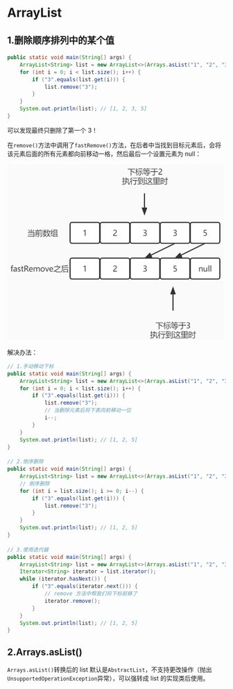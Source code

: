 # ArrayList

## 1.删除顺序排列中的某个值

```java
public static void main(String[] args) {
    ArrayList<String> list = new ArrayList<>(Arrays.asList("1", "2", "3", "3", "5"));
    for (int i = 0; i < list.size(); i++) {
        if ("3".equals(list.get(i))) {
            list.remove("3");
        }
    }
    System.out.println(list); // [1, 2, 3, 5]
}
```

可以发现最终只删除了第一个 3！

在`remove()`方法中调用了`fastRemove()`方法，在后者中当找到目标元素后，会将该元素后面的所有元素都向前移动一格，然后最后一个设置元素为 null：

<img src="https://raw.githubusercontent.com/Famezyy/picture/master/notePictureBed/image-20220527135655279-82293c10ed8a6b69d46320003a1921e8-565459.png" alt="image-20220527135655279" style="zoom:50%;" />

解决办法：

```java
// 1.手动移动下标
public static void main(String[] args) {
    ArrayList<String> list = new ArrayList<>(Arrays.asList("1", "2", "3", "3", "5"));
    for (int i = 0; i < list.size(); i++) {
        if ("3".equals(list.get(i))) {
            list.remove("3");
            // 当删除元素后将下表向前移动一位
            i--;
        }
    }
    System.out.println(list); // [1, 2, 5]
}

// 2.倒序删除
public static void main(String[] args) {
    ArrayList<String> list = new ArrayList<>(Arrays.asList("1", "2", "3", "3", "5"));
    // 倒序删除
    for (int i = list.size(); i >= 0; i--) {
        if ("3".equals(list.get(i))) {
            list.remove("3");
        }
    }
    System.out.println(list); // [1, 2, 5]
}

// 3.使用迭代器
public static void main(String[] args) {
    ArrayList<String> list = new ArrayList<>(Arrays.asList("1", "2", "3", "3", "5"));
    Iterator<String> iterator = list.iterator();
    while (iterator.hasNext()) {
        if ("3".equals(iterator.next())) {
            // remove 方法中帮我们将下标前移了
            iterator.remove();
        }
    }
    System.out.println(list); // [1, 2, 5]
}
```

## 2.Arrays.asList()

`Arrays.asList()`转换后的 list 默认是`AbstractList`，不支持更改操作（抛出`UnsupportedOperationException`异常），可以强转成 list 的实现类后使用。